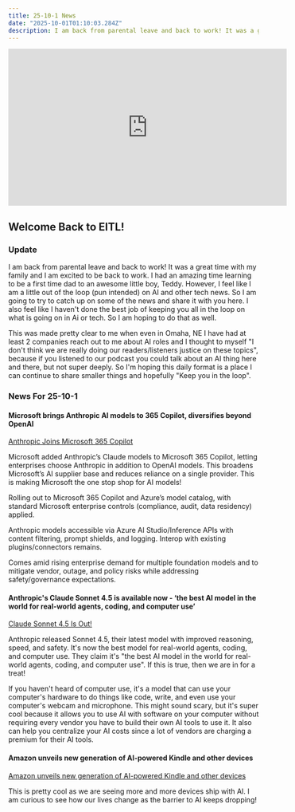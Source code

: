 ```yaml
---
title: 25-10-1 News
date: "2025-10-01T01:10:03.284Z"
description: I am back from parental leave and back to work! It was a great time with my family and I am excited to be back to work. I had an amazing time learning to be a first time dad to an awesome little boy, Teddy. However, I feel like I am a little out of the loop (pun intended) on AI and other tech news.
---
```

<iframe width="560" height="315" src="https://www.youtube.com/embed/w0d3ea-s_qg?si=0cc9s9hM7yf_pK6_" title="YouTube video player" frameborder="0" allow="accelerometer; autoplay; clipboard-write; encrypted-media; gyroscope; picture-in-picture; web-share" referrerpolicy="strict-origin-when-cross-origin" allowfullscreen></iframe>

## Welcome Back to EITL! 

### Update
I am back from parental leave and back to work! It was a great time with my family and I am excited to be back to work. I had an amazing time learning to be a first time dad to an awesome little boy, Teddy. However, I feel like I am a little out of the loop (pun intended) on AI and other tech news. So I am going to try to catch up on some of the news and share it with you here. I also feel like I haven't done the best job of keeping you all in the loop on what is going on in Ai or tech. So I am hoping to do that as well. 

This was made pretty clear to me when even in Omaha, NE I have had at least 2 companies reach out to me about AI roles and I thought to myself "I don't think we are really doing our readers/listeners justice on these topics", because if you listened to our podcast you could talk about an AI thing here and there, but not super deeply. So I'm hoping this daily format is a place I can continue to share smaller things and hopefully "Keep you in the loop".

### News For 25-10-1
#### Microsoft brings Anthropic AI models to 365 Copilot, diversifies beyond OpenAI
[Anthropic Joins Microsoft 365 Copilot](https://www.microsoft.com/en-us/microsoft-365/blog/2025/09/24/expanding-model-choice-in-microsoft-365-copilot/)

Microsoft added Anthropic’s Claude models to Microsoft 365 Copilot, letting enterprises choose Anthropic in addition to OpenAI models. This broadens Microsoft’s AI supplier base and reduces reliance on a single provider. This is making Microsoft the one stop shop for AI models!

Rolling out to Microsoft 365 Copilot and Azure’s model catalog, with standard Microsoft enterprise controls (compliance, audit, data residency) applied.

Anthropic models accessible via Azure AI Studio/Inference APIs with content filtering, prompt shields, and logging. Interop with existing plugins/connectors remains.

Comes amid rising enterprise demand for multiple foundation models and to mitigate vendor, outage, and policy risks while addressing safety/governance expectations.

#### Anthropic's Claude Sonnet 4.5 is available now - ‘the best AI model in the world for real-world agents, coding, and computer use’
[Claude Sonnet 4.5 Is Out!](https://www.techradar.com/ai-platforms-assistants/claude/anthropics-claude-sonnet-4-5-is-available-now-the-best-ai-model-in-the-world-for-real-world-agents-coding-and-computer-use)

Anthropic released Sonnet 4.5, their latest model with improved reasoning, speed, and safety. It's now the best model for real-world agents, coding, and computer use. They claim it's "the best AI model in the world for real-world agents, coding, and computer use". If this is true, then we are in for a treat!

If you haven't heard of computer use, it's a model that can use your computer's hardware to do things like code, write, and even use your computer's webcam and microphone. This might sound scary, but it's super cool because it allows you to use AI with software on your computer without requiring every vendor you have to build their own AI tools to use it. It also can help you centralize your AI costs since a lot of vendors are charging a premium for their AI tools.

#### Amazon unveils new generation of AI-powered Kindle and other devices
[Amazon unveils new generation of AI-powered Kindle and other devices](https://apnews.com/article/amazon-ai-alexa-kindle-echo-4e2983e166b8b62b2a3e51fc30a4a46c)

This is pretty cool as we are seeing more and more devices ship with AI. I am curious to see how our lives change as the barrier to AI keeps dropping!
